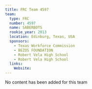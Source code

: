 ```yaml
---
title: FRC Team 4597
team:
  type: FRC
  number: 4597
  name: SABERBOTS
  rookie_year: 2013
  location: Edinburg, Texas, USA
  sponsors:
    - Texas Workforce Commission
    - BEZOS FOUNDATION
    - Robert Vela High School
    - Robert Vela High School
  links:
    Website: 
---
```

No content has been added for this team